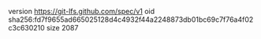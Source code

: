 version https://git-lfs.github.com/spec/v1
oid sha256:fd7f9655ad665025128d4c4932f44a2248873db01bc69c7f76a4f02c3c630210
size 2087
